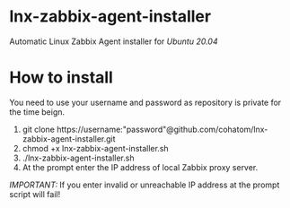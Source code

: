 # lnx-zabbix-agent-installer
Automatic Linux Zabbix Agent installer for *Ubuntu 20.04*

# How to install
You need to use your username and password as repository is private for the time beign. 

1. git clone https://username:"password"@github.com/cohatom/lnx-zabbix-agent-installer.git
2. chmod +x lnx-zabbix-agent-installer.sh
3. ./lnx-zabbix-agent-installer.sh
4. At the prompt enter the IP address of local Zabbix proxy server.

*IMPORTANT:* If you enter invalid or unreachable IP address at the prompt script will fail!